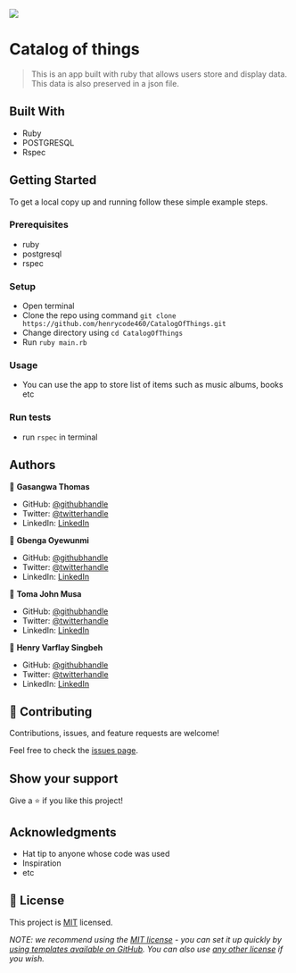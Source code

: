 ![](https://img.shields.io/badge/Microverse-blueviolet)

# Catalog of things

> This is an app built with ruby that allows users store and display data. This data is also preserved in a json file.


## Built With

- Ruby
- POSTGRESQL
- Rspec


## Getting Started

To get a local copy up and running follow these simple example steps.

### Prerequisites
- ruby
- postgresql
- rspec

### Setup
- Open terminal
- Clone the repo using command `git clone https://github.com/henrycode460/CatalogOfThings.git`
- Change directory using `cd CatalogOfThings`
- Run `ruby main.rb`

### Usage
- You can use the app to store list of items such as music albums, books etc

### Run tests
- run `rspec` in terminal


## Authors

👤 **Gasangwa Thomas** 
- GitHub: [@githubhandle](https://github.com/gasangw) 
- Twitter: [@twitterhandle](https://twitter.com/ThomasGasangwa) 
- LinkedIn: [LinkedIn](https://www.linkedin.com/in/gasangwa-thomas-84197222a/) 

👤 **Gbenga Oyewunmi**

- GitHub: [@githubhandle](https://github.com/kelomo2502 )
- Twitter: [@twitterhandle](https://www.linkedin.com/in/oyewunmi-gbenga/)
- LinkedIn: [LinkedIn](https://twitter.com/kelomoJs)

👤 **Toma John Musa**

- GitHub: [@githubhandle](https://github.com/Kamba56)
- Twitter: [@twitterhandle](https://www.linkedin.com/in/Kamba56)
- LinkedIn: [LinkedIn](https://twitter.com/kamba_TJ)

👤 **Henry Varflay Singbeh**

- GitHub: [@githubhandle](https://github.com/henrycode460)
- Twitter: [@twitterhandle](https://www.linkedin.com/in/henry-varflay-singbeh)
- LinkedIn: [LinkedIn](https://twitter.com/code460 )

## 🤝 Contributing

Contributions, issues, and feature requests are welcome!

Feel free to check the [issues page](../../issues/).

## Show your support

Give a ⭐️ if you like this project!

## Acknowledgments

- Hat tip to anyone whose code was used
- Inspiration
- etc

## 📝 License

This project is [MIT](./LICENSE) licensed.

_NOTE: we recommend using the [MIT license](https://choosealicense.com/licenses/mit/) - you can set it up quickly by [using templates available on GitHub](https://docs.github.com/en/communities/setting-up-your-project-for-healthy-contributions/adding-a-license-to-a-repository). You can also use [any other license](https://choosealicense.com/licenses/) if you wish._
